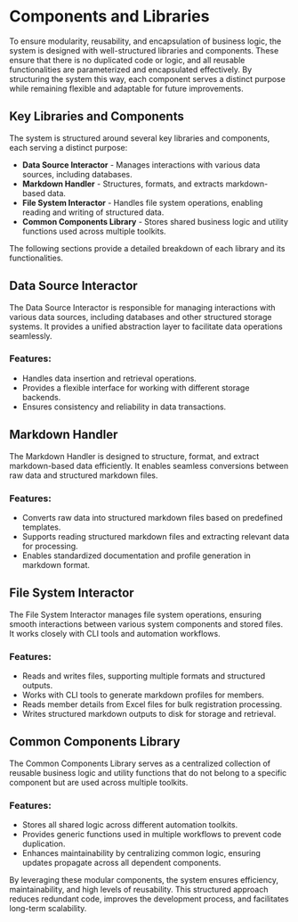 # Components and Libraries

To ensure modularity, reusability, and encapsulation of business logic, the system is designed with well-structured libraries and components. These ensure that there is no duplicated code or logic, and all reusable functionalities are parameterized and encapsulated effectively. By structuring the system this way, each component serves a distinct purpose while remaining flexible and adaptable for future improvements.

## Key Libraries and Components

The system is structured around several key libraries and components, each serving a distinct purpose:

- **Data Source Interactor** - Manages interactions with various data sources, including databases.
- **Markdown Handler** - Structures, formats, and extracts markdown-based data.
- **File System Interactor** - Handles file system operations, enabling reading and writing of structured data.
- **Common Components Library** - Stores shared business logic and utility functions used across multiple toolkits.

The following sections provide a detailed breakdown of each library and its functionalities.

## Data Source Interactor

The Data Source Interactor is responsible for managing interactions with various data sources, including databases and other structured storage systems. It provides a unified abstraction layer to facilitate data operations seamlessly.

### Features:
- Handles data insertion and retrieval operations.
- Provides a flexible interface for working with different storage backends.
- Ensures consistency and reliability in data transactions.

## Markdown Handler

The Markdown Handler is designed to structure, format, and extract markdown-based data efficiently. It enables seamless conversions between raw data and structured markdown files.

### Features:
- Converts raw data into structured markdown files based on predefined templates.
- Supports reading structured markdown files and extracting relevant data for processing.
- Enables standardized documentation and profile generation in markdown format.

## File System Interactor

The File System Interactor manages file system operations, ensuring smooth interactions between various system components and stored files. It works closely with CLI tools and automation workflows.

### Features:
- Reads and writes files, supporting multiple formats and structured outputs.
- Works with CLI tools to generate markdown profiles for members.
- Reads member details from Excel files for bulk registration processing.
- Writes structured markdown outputs to disk for storage and retrieval.

## Common Components Library

The Common Components Library serves as a centralized collection of reusable business logic and utility functions that do not belong to a specific component but are used across multiple toolkits.

### Features:
- Stores all shared logic across different automation toolkits.
- Provides generic functions used in multiple workflows to prevent code duplication.
- Enhances maintainability by centralizing common logic, ensuring updates propagate across all dependent components.

By leveraging these modular components, the system ensures efficiency, maintainability, and high levels of reusability. This structured approach reduces redundant code, improves the development process, and facilitates long-term scalability.
